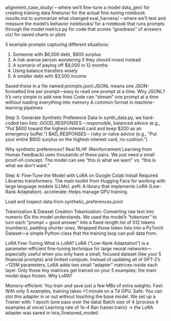 alignment_case_study/ – where we’ll fine-tune a model
data_gen/ for creating training data
finetune/ for the actual fine-tuning notebook
results.md to summarize what changed
eval_harness/ – where we’ll test and measure the model’s behavior
notebooks/ for a notebook that runs prompts through the model
metrics.py for code that scores “goodness” of answers
viz/ for saved charts or plots

5 example prompts capturing different situations:
1. Someone with $6,000 debt, $800 surplus
2. A risk-averse person wondering if they should invest instead
3. A scenario of paying off $8,000 in 12 months
4. Using balance transfers wisely
5. A smaller debt with $3,500 income

Saved these in a file named prompts.jsonl.JSONL means one JSON-formatted line per prompt—easy to read one prompt at a time.
Why JSONL?
It’s very simple to add new lines
Code can “stream” one prompt at a time without loading everything into memory
A common format in machine-learning pipelines


Step 3: Generate Synthetic Preference Data
In synth_data.py, we hard-coded two lists:
GOOD_RESPONSES – responsible, balanced advice (e.g., “Put $600 toward the highest-interest card and keep $200 as an emergency buffer.”)
BAD_RESPONSES – risky or naïve advice (e.g., “Put your entire $800 surplus on the highest-interest card, no cushion.”)

Why synthetic preferences?
Real RLHF (Reinforcement Learning from Human Feedback) uses thousands of these pairs. We just need a small proof-of-concept.
The model can see “this is what we want” vs. “this is what we don’t want.”

Step 4: Fine-Tune the Model with LoRA on Google Colab
Install Required Libraries
transformers: The main toolkit from Hugging Face for working with large language models (LLMs).
peft: A library that implements LoRA (Low-Rank Adaptation).
accelerate: Helps manage GPU training.

Load and Inspect data from synthetic_preferences.jsonl

Tokenization & Dataset Creation
Tokenization: Converting raw text into numeric IDs the model understands.
We used the model’s “tokenizer” to turn each “prompt + good answer” into a fixed-length list of 512 tokens (numbers), padding shorter ones.
Wrapped those token lists into a PyTorch Dataset—a simple Python class that the training loop can pull data from.

LoRA Fine-Tuning
What is LoRA?
LoRA (“Low-Rank Adaptation”) is a parameter-efficient fine-tuning technique for large neural networks—especially useful when you only have a small, focused dataset (like your 5 financial prompts) and limited compute.
Instead of updating all of GPT-2’s ~125M parameters, LoRA adds two small “adapter” matrices inside each layer.
Only those tiny matrices get trained on your 5 examples; the main model stays frozen.
Why LoRA?

Memory-efficient: You train and save just a few MBs of extra weights.
Fast: With only 5 examples, training takes <1 minute on a T4 GPU.
Safe: You can slot this adapter in or out without touching the base model.
We set up a Trainer with:
1 epoch (one pass over the data)
Batch size of 4 (process 4 examples at once)
Learning rate of 1e-4
Ran trainer.train() → the LoRA adapter was saved in lora_finetuned_model/.

